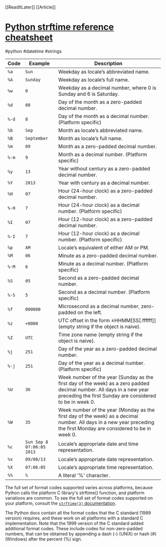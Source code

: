 [[ReadItLater]] [[Article]]

# [Python strftime reference cheatsheet](https://strftime.org/)
#python #datetime #strings
  
| Code | Example | Description |
| --- | --- | --- |
| `%a` | `Sun` | Weekday as locale’s abbreviated name. |
| `%A` | `Sunday` | Weekday as locale’s full name. |
| `%w` | `0` | Weekday as a decimal number, where 0 is Sunday and 6 is Saturday. |
| `%d` | `08` | Day of the month as a zero-padded decimal number. |
| `%-d` | `8` | Day of the month as a decimal number. (Platform specific) |
| `%b` | `Sep` | Month as locale’s abbreviated name. |
| `%B` | `September` | Month as locale’s full name. |
| `%m` | `09` | Month as a zero-padded decimal number. |
| `%-m` | `9` | Month as a decimal number. (Platform specific) |
| `%y` | `13` | Year without century as a zero-padded decimal number. |
| `%Y` | `2013` | Year with century as a decimal number. |
| `%H` | `07` | Hour (24-hour clock) as a zero-padded decimal number. |
| `%-H` | `7` | Hour (24-hour clock) as a decimal number. (Platform specific) |
| `%I` | `07` | Hour (12-hour clock) as a zero-padded decimal number. |
| `%-I` | `7` | Hour (12-hour clock) as a decimal number. (Platform specific) |
| `%p` | `AM` | Locale’s equivalent of either AM or PM. |
| `%M` | `06` | Minute as a zero-padded decimal number. |
| `%-M` | `6` | Minute as a decimal number. (Platform specific) |
| `%S` | `05` | Second as a zero-padded decimal number. |
| `%-S` | `5` | Second as a decimal number. (Platform specific) |
| `%f` | `000000` | Microsecond as a decimal number, zero-padded on the left. |
| `%z` | `+0000` | UTC offset in the form ±HHMM\[SS\[.ffffff\]\] (empty string if the object is naive). |
| `%Z` | `UTC` | Time zone name (empty string if the object is naive). |
| `%j` | `251` | Day of the year as a zero-padded decimal number. |
| `%-j` | `251` | Day of the year as a decimal number. (Platform specific) |
| `%U` | `36` | Week number of the year (Sunday as the first day of the week) as a zero padded decimal number. All days in a new year preceding the first Sunday are considered to be in week 0. |
| `%W` | `35` | Week number of the year (Monday as the first day of the week) as a decimal number. All days in a new year preceding the first Monday are considered to be in week 0. |
| `%c` | `Sun Sep 8 07:06:05 2013` | Locale’s appropriate date and time representation. |
| `%x` | `09/08/13` | Locale’s appropriate date representation. |
| `%X` | `07:06:05` | Locale’s appropriate time representation. |
| `%%` | `%` | A literal '%' character. |

The full set of format codes supported varies across platforms, because Python calls the platform C library's strftime() function, and platform variations are common. To see the full set of format codes supported on your platform, consult the [`strftime(3)` documentation](http://man7.org/linux/man-pages/man3/strftime.3.html).

The Python docs contain all the format codes that the C standard (1989 version) requires, and these work on all platforms with a standard C implementation. Note that the 1999 version of the C standard added additional format codes. These include codes for non-zero-padded numbers, that can be obtained by appending a dash (-) (UNIX) or hash (#) (Windows) after the percent (%) sign.